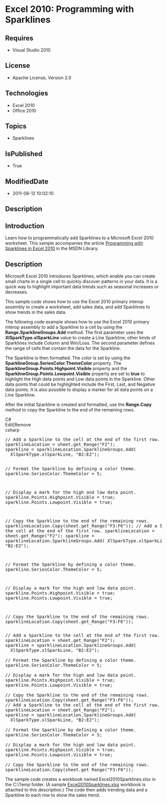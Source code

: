 # Excel 2010: Programming with Sparklines
## Requires
* Visual Studio 2010
## License
* Apache License, Version 2.0
## Technologies
* Excel 2010
* Office 2010
## Topics
* Sparklines
## IsPublished
* True
## ModifiedDate
* 2011-08-12 10:02:10
## Description

<h2><strong>Introduction</strong></h2>
<p>Learn how to programmatically add Sparklines to a Microsoft Excel 2010 worksheet. This sample accompanies the article
<a href="http://msdn.microsoft.com/en-us/library/ff521866.aspx">Programming with Sparklines in Excel 2010</a> in the MSDN Library.</p>
<h2><strong>Description</strong></h2>
<p>Microsoft Excel 2010 introduces Sparklines, which enable you can create small charts in a single cell to quickly discover patterns in your data. It is a quick way to highlight important data trends such as seasonal increases or decreases.</p>
<p>This sample code shows how to use the Excel 2010 primary interop assembly to create a worksheet, add sales data, and add Sparklines to show trends in the sales data.</p>
<p>The following code example shows how to use the Excel 2010 primary interop assembly to add a Sparkline to a cell by using the
<strong>Range.SparklineGroups.Add</strong> method. The first parameter uses the <strong>
XlSparkType.xlSparkLine</strong> value to create a Line Sparkline; other kinds of Sparklines include Column and Win/Loss. The second parameter defines the range of cells that contain the data for the Sparkline.</p>
<p>The Sparkline is then formatted. The color is set by using the <strong>SparklineGroup.SeriesColor.ThemeColor</strong> property. The
<strong>SparklineGroup.Points.Highpoint.Visible</strong> property and the <strong>
SparklineGroup.Points.Lowpoint.Visible</strong> property are set to <strong>true</strong> to highlight the High data points and Low data points in the Sparkline. Other data points that could be highlighted include the First, Last, and Negative data points.
 It is also possible to display a marker for all data points on a Line Sparkline.</p>
<p>After the initial Sparkline is created and formatted, use the <strong>Range.Copy</strong> method to copy the Sparkline to the end of the remaining rows.</p>
<div class="scriptcode">
<div class="pluginEditHolder" pluginCommand="mceScriptCode">
<div class="title"><span>C#</span></div>
<div class="pluginLinkHolder"><span class="pluginEditHolderLink">Edit</span>|<span class="pluginRemoveHolderLink">Remove</span></div>
<span class="hidden">csharp</span>
<pre class="hidden">// Add a Sparkline to the cell at the end of the first row.
sparklineLocation = sheet.get_Range(&quot;F2&quot;);
sparkline = sparklineLocation.SparklineGroups.Add(
  XlSparkType.xlSparkLine, &quot;B2:E2&quot;);

// Format the Sparkline by defining a color theme.
sparkline.SeriesColor.ThemeColor = 5;

// Display a mark for the high and low data point.
sparkline.Points.Highpoint.Visible = true;
sparkline.Points.Lowpoint.Visible = true;

// Copy the Sparkline to the end of the remaining rows.
sparklineLocation.Copy(sheet.get_Range(&quot;F3:F6&quot;));
// Add a Sparkline to the cell at the end of the first row. 
sparklineLocation = sheet.get_Range(&quot;F2&quot;); 
sparkline = sparklineLocation.SparklineGroups.Add( 
  XlSparkType.xlSparkLine, &quot;B2:E2&quot;); 
 
// Format the Sparkline by defining a color theme. 
sparkline.SeriesColor.ThemeColor = 5; 
 
// Display a mark for the high and low data point. 
sparkline.Points.Highpoint.Visible = true; 
sparkline.Points.Lowpoint.Visible = true; 
 
// Copy the Sparkline to the end of the remaining rows. 
sparklineLocation.Copy(sheet.get_Range(&quot;F3:F6&quot;));</pre>
<div class="preview">
<pre class="csharp"><span class="cs__com">//&nbsp;Add&nbsp;a&nbsp;Sparkline&nbsp;to&nbsp;the&nbsp;cell&nbsp;at&nbsp;the&nbsp;end&nbsp;of&nbsp;the&nbsp;first&nbsp;row.</span>&nbsp;
sparklineLocation&nbsp;=&nbsp;sheet.get_Range(<span class="cs__string">&quot;F2&quot;</span>);&nbsp;
sparkline&nbsp;=&nbsp;sparklineLocation.SparklineGroups.Add(&nbsp;
&nbsp;&nbsp;XlSparkType.xlSparkLine,&nbsp;<span class="cs__string">&quot;B2:E2&quot;</span>);&nbsp;
&nbsp;
<span class="cs__com">//&nbsp;Format&nbsp;the&nbsp;Sparkline&nbsp;by&nbsp;defining&nbsp;a&nbsp;color&nbsp;theme.</span>&nbsp;
sparkline.SeriesColor.ThemeColor&nbsp;=&nbsp;<span class="cs__number">5</span>;&nbsp;
&nbsp;
<span class="cs__com">//&nbsp;Display&nbsp;a&nbsp;mark&nbsp;for&nbsp;the&nbsp;high&nbsp;and&nbsp;low&nbsp;data&nbsp;point.</span>&nbsp;
sparkline.Points.Highpoint.Visible&nbsp;=&nbsp;<span class="cs__keyword">true</span>;&nbsp;
sparkline.Points.Lowpoint.Visible&nbsp;=&nbsp;<span class="cs__keyword">true</span>;&nbsp;
&nbsp;
<span class="cs__com">//&nbsp;Copy&nbsp;the&nbsp;Sparkline&nbsp;to&nbsp;the&nbsp;end&nbsp;of&nbsp;the&nbsp;remaining&nbsp;rows.</span>&nbsp;
sparklineLocation.Copy(sheet.get_Range(<span class="cs__string">&quot;F3:F6&quot;</span>));&nbsp;
<span class="cs__com">//&nbsp;Add&nbsp;a&nbsp;Sparkline&nbsp;to&nbsp;the&nbsp;cell&nbsp;at&nbsp;the&nbsp;end&nbsp;of&nbsp;the&nbsp;first&nbsp;row.&nbsp;</span>&nbsp;
sparklineLocation&nbsp;=&nbsp;sheet.get_Range(<span class="cs__string">&quot;F2&quot;</span>);&nbsp;&nbsp;
sparkline&nbsp;=&nbsp;sparklineLocation.SparklineGroups.Add(&nbsp;&nbsp;
&nbsp;&nbsp;XlSparkType.xlSparkLine,&nbsp;<span class="cs__string">&quot;B2:E2&quot;</span>);&nbsp;&nbsp;
&nbsp;&nbsp;
<span class="cs__com">//&nbsp;Format&nbsp;the&nbsp;Sparkline&nbsp;by&nbsp;defining&nbsp;a&nbsp;color&nbsp;theme.&nbsp;</span>&nbsp;
sparkline.SeriesColor.ThemeColor&nbsp;=&nbsp;<span class="cs__number">5</span>;&nbsp;&nbsp;
&nbsp;&nbsp;
<span class="cs__com">//&nbsp;Display&nbsp;a&nbsp;mark&nbsp;for&nbsp;the&nbsp;high&nbsp;and&nbsp;low&nbsp;data&nbsp;point.&nbsp;</span>&nbsp;
sparkline.Points.Highpoint.Visible&nbsp;=&nbsp;<span class="cs__keyword">true</span>;&nbsp;&nbsp;
sparkline.Points.Lowpoint.Visible&nbsp;=&nbsp;<span class="cs__keyword">true</span>;&nbsp;&nbsp;
&nbsp;&nbsp;
<span class="cs__com">//&nbsp;Copy&nbsp;the&nbsp;Sparkline&nbsp;to&nbsp;the&nbsp;end&nbsp;of&nbsp;the&nbsp;remaining&nbsp;rows.&nbsp;</span>&nbsp;
sparklineLocation.Copy(sheet.get_Range(<span class="cs__string">&quot;F3:F6&quot;</span>));</pre>
</div>
</div>
</div>
<div class="endscriptcode">The sample code creates a workbook named Excel2010Sparklines.xlsx in the C:\Temp folder. (A sample
<a href="http://code.msdn.microsoft.com/Excel-2010-Programming-45837a56/file/41297/1/Excel2010Sparklines.xlsx">
Excel2010Sparklines.xlsx</a> workbook is attached to this description.) The code then adds trending data and a Sparkline to each row to show the sales trend.</div>
